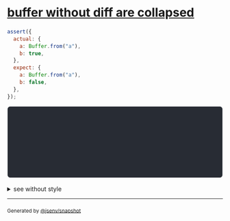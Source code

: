 # [buffer without diff are collapsed](../../array_typed.test.js#L17)

```js
assert({
  actual: {
    a: Buffer.from("a"),
    b: true,
  },
  expect: {
    a: Buffer.from("a"),
    b: false,
  },
});
```

![img](throw.svg)

<details>
  <summary>see without style</summary>

```console
AssertionError: actual and expect are different

actual: {
  a: Buffer [97],
  b: true,
}
expect: {
  a: Buffer [97],
  b: false,
}
```

</details>


---

<sub>
  Generated by <a href="https://github.com/jsenv/core/tree/main/packages/tooling/snapshot">@jsenv/snapshot</a>
</sub>
